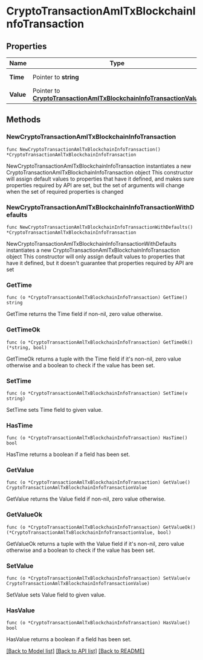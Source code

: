 # CryptoTransactionAmlTxBlockchainInfoTransaction

## Properties

Name | Type | Description | Notes
------------ | ------------- | ------------- | -------------
**Time** | Pointer to **string** | Transaction time. | [optional] 
**Value** | Pointer to [**CryptoTransactionAmlTxBlockchainInfoTransactionValue**](CryptoTransactionAmlTxBlockchainInfoTransactionValue.md) |  | [optional] 

## Methods

### NewCryptoTransactionAmlTxBlockchainInfoTransaction

`func NewCryptoTransactionAmlTxBlockchainInfoTransaction() *CryptoTransactionAmlTxBlockchainInfoTransaction`

NewCryptoTransactionAmlTxBlockchainInfoTransaction instantiates a new CryptoTransactionAmlTxBlockchainInfoTransaction object
This constructor will assign default values to properties that have it defined,
and makes sure properties required by API are set, but the set of arguments
will change when the set of required properties is changed

### NewCryptoTransactionAmlTxBlockchainInfoTransactionWithDefaults

`func NewCryptoTransactionAmlTxBlockchainInfoTransactionWithDefaults() *CryptoTransactionAmlTxBlockchainInfoTransaction`

NewCryptoTransactionAmlTxBlockchainInfoTransactionWithDefaults instantiates a new CryptoTransactionAmlTxBlockchainInfoTransaction object
This constructor will only assign default values to properties that have it defined,
but it doesn't guarantee that properties required by API are set

### GetTime

`func (o *CryptoTransactionAmlTxBlockchainInfoTransaction) GetTime() string`

GetTime returns the Time field if non-nil, zero value otherwise.

### GetTimeOk

`func (o *CryptoTransactionAmlTxBlockchainInfoTransaction) GetTimeOk() (*string, bool)`

GetTimeOk returns a tuple with the Time field if it's non-nil, zero value otherwise
and a boolean to check if the value has been set.

### SetTime

`func (o *CryptoTransactionAmlTxBlockchainInfoTransaction) SetTime(v string)`

SetTime sets Time field to given value.

### HasTime

`func (o *CryptoTransactionAmlTxBlockchainInfoTransaction) HasTime() bool`

HasTime returns a boolean if a field has been set.

### GetValue

`func (o *CryptoTransactionAmlTxBlockchainInfoTransaction) GetValue() CryptoTransactionAmlTxBlockchainInfoTransactionValue`

GetValue returns the Value field if non-nil, zero value otherwise.

### GetValueOk

`func (o *CryptoTransactionAmlTxBlockchainInfoTransaction) GetValueOk() (*CryptoTransactionAmlTxBlockchainInfoTransactionValue, bool)`

GetValueOk returns a tuple with the Value field if it's non-nil, zero value otherwise
and a boolean to check if the value has been set.

### SetValue

`func (o *CryptoTransactionAmlTxBlockchainInfoTransaction) SetValue(v CryptoTransactionAmlTxBlockchainInfoTransactionValue)`

SetValue sets Value field to given value.

### HasValue

`func (o *CryptoTransactionAmlTxBlockchainInfoTransaction) HasValue() bool`

HasValue returns a boolean if a field has been set.


[[Back to Model list]](../README.md#documentation-for-models) [[Back to API list]](../README.md#documentation-for-api-endpoints) [[Back to README]](../README.md)


